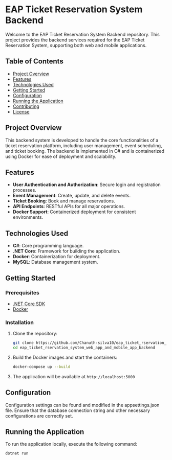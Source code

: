 # EAP Ticket Reservation System Backend

Welcome to the EAP Ticket Reservation System Backend repository. This project provides the backend services required for the EAP Ticket Reservation System, supporting both web and mobile applications.

## Table of Contents

- [Project Overview](#project-overview)
- [Features](#features)
- [Technologies Used](#technologies-used)
- [Getting Started](#getting-started)
- [Configuration](#configuration)
- [Running the Application](#running-the-application)
- [Contributing](#contributing)
- [License](#license)

## Project Overview

This backend system is developed to handle the core functionalities of a ticket reservation platform, including user management, event scheduling, and ticket booking. The backend is implemented in C# and is containerized using Docker for ease of deployment and scalability.

## Features

- **User Authentication and Authorization**: Secure login and registration processes.
- **Event Management**: Create, update, and delete events.
- **Ticket Booking**: Book and manage reservations.
- **API Endpoints**: RESTful APIs for all major operations.
- **Docker Support**: Containerized deployment for consistent environments.

## Technologies Used

- **C#**: Core programming language.
- **.NET Core**: Framework for building the application.
- **Docker**: Containerization for deployment.
- **MySQL**: Database management system.

## Getting Started

### Prerequisites

- [.NET Core SDK](https://dotnet.microsoft.com/download)
- [Docker](https://www.docker.com/get-started)

### Installation

1. Clone the repository:
   ```sh
   git clone https://github.com/Chanuth-silva10/eap_ticket_rservation_system_web_app_and_mobile_app_backend.git
   cd eap_ticket_rservation_system_web_app_and_mobile_app_backend
   ```

2. Build the Docker images and start the containers:
   ```sh
   docker-compose up --build
   ```
   
3. The application will be available at `http://localhost:5000`


## Configuration
Configuration settings can be found and modified in the appsettings.json file. Ensure that the database connection string and other necessary configurations are correctly set.

## Running the Application
To run the application locally, execute the following command:
```sh
dotnet run
```

